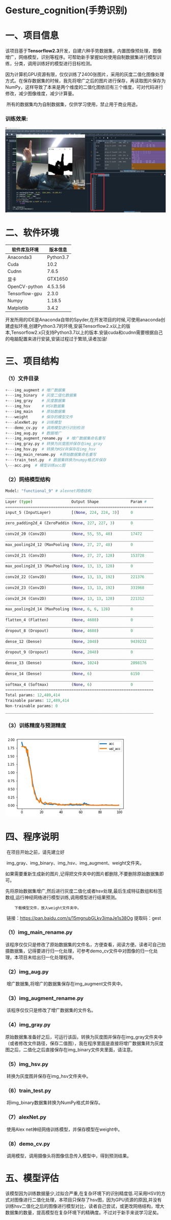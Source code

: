 # Gesture_cognition(手势识别)

# 一、项目信息

​		该项目基于**Tensorflow2.3**开发，自建六种手势数据集，内置图像预处理，图像增广，网络模型，识别等程序。可帮助新手掌握如何使用自制数据集进行模型训练，分类，调用训练好的模型进行目标检测。

​		因为计算机GPU资源有限，仅仅训练了2400张图片，采用的灰度二值化图像处理方式。在保存数据集的时候，我先将增广之后的图片进行保存，再读取图片保存为NumPy，这样导致了本来是两个维度的二值化图依旧有三个维度，可对代码进行修改，减少图像维度，减少计算量。

​		所有的数据集均为自制数据集，仅供学习使用，禁止用于商业用途。

### 		训练效果:

![](README.assets/demo.png)

# 二、软件环境

| 软件库及环境   | 版本信息  |
| -------------- | --------- |
| Anaconda3      | Python3.7 |
| Cuda           | 10.2      |
| Cudnn          | 7.6.5     |
| 显卡           | GTX1650   |
| OpenCV-python  | 4.5.3.56  |
| Tensorflow-gpu | 2.3.0     |
| Numpy          | 1.18.5    |
| Matplotlib     | 3.4.2     |



​		开发所用的IDE是Anaconda自带的Spyder,在开发项目的时候,可使用anaconda创建虚拟环境,创建Python3.7的环境,安装Tensorflow2.x以上的版本,Tensorflow2.x只支持Python3.7以上的版本.安装cuda和cudnn需要根据自己的电脑配置来进行安装,安装过程过于繁琐,读者加油!

# 三、项目结构

### （1）文件目录

```python
+---img_augment # 增广数据集
+---img_binary  # 灰度二值化数据集
+---img_gray    # 灰度数据集
+---img_hsv     # HSV数据集
+---img_main    # 原始数据集
+---weight	    # 保存的模型文件
+---alexNet.py  # 训练模型
+---demo_cv.py  # 调用模型进行识别检测
+---img_aug.py  # 数据增广
+---img_augment_rename.py  # 增广数据集命名重写
+---img_gray.py # 转换为灰度图并保存在img_gray
+---img_hsv.py  # 转换为HSV并保存在img_hsv
+---img_main_rename.py  #原始数据集命名重写
+---train_test.py  # 数据集转换为numpy格式并保存
\---acc.png  # 模型训练acc图
```



### （2）网络模型结构

```Python
Model: "functional_9" # alexnet网络结构
_________________________________________________________________
Layer (type)                 Output Shape              Param #   
=================================================================
input_5 (InputLayer)         [(None, 224, 224, 3)]     0         
_________________________________________________________________
zero_padding2d_4 (ZeroPaddin (None, 227, 227, 3)       0         
_________________________________________________________________
conv2d_20 (Conv2D)           (None, 55, 55, 48)        17472     
_________________________________________________________________
max_pooling2d_12 (MaxPooling (None, 27, 27, 48)        0         
_________________________________________________________________
conv2d_21 (Conv2D)           (None, 27, 27, 128)       153728    
_________________________________________________________________
max_pooling2d_13 (MaxPooling (None, 13, 13, 128)       0         
_________________________________________________________________
conv2d_22 (Conv2D)           (None, 13, 13, 192)       221376    
_________________________________________________________________
conv2d_23 (Conv2D)           (None, 13, 13, 192)       331968    
_________________________________________________________________
conv2d_24 (Conv2D)           (None, 13, 13, 128)       221312    
_________________________________________________________________
max_pooling2d_14 (MaxPooling (None, 6, 6, 128)         0         
_________________________________________________________________
flatten_4 (Flatten)          (None, 4608)              0         
_________________________________________________________________
dropout_8 (Dropout)          (None, 4608)              0         
_________________________________________________________________
dense_12 (Dense)             (None, 2048)              9439232   
_________________________________________________________________
dropout_9 (Dropout)          (None, 2048)              0         
_________________________________________________________________
dense_13 (Dense)             (None, 1024)              2098176   
_________________________________________________________________
dense_14 (Dense)             (None, 6)                 6150      
_________________________________________________________________
softmax_4 (Softmax)          (None, 6)                 0         
=================================================================
Total params: 12,489,414
Trainable params: 12,489,414
Non-trainable params: 0
_________________________________________________________________
```

### 		

### 		（3）训练精度与预测精度

### 													![](README.assets/acc_.png)

# 四、程序说明

​		在项目开始之前，请先建立好

​		img_gray、img_binary、img_hsv、img_augment、weight文件夹。

​		如果需要重新生成新的图片,记得把文件夹中的图片都删除,不要删除原始数据集即可。

​		先将原始数据集增广,然后进行灰度二值化或者hsv处理,最后生成特征数组和标签数组,运行神经网络进行模型训练,调用模型进行结果预测。

        下载模型文件，放入weight文件夹中。
​		链接：https://pan.baidu.com/s/15mgnubGLkv3imaJe1s38Og 
        提取码：gest

### 		（1）img_main_rename.py 

​		该程序仅仅只是修改了原始数据集的文件名，方便查看，阅读方便。读者可自己拍摄数据集，记得要进行归一化处理，可参考demo_cv文件中对图像的归一化处理，本项目未给出归一化处理程序。

### 		（2）img_aug.py

​		增广数据集,将增广的数据集保存在img_augment文件夹中。

### 		（3）img_augment_rename.py

​		该程序仅仅只是修改了增广数据集的文件名。

### 		（4）img_gray.py

​		原始数据集准备好之后，可运行该函，转换为灰度图并保存在img_gray文件夹中（或者修改文件路径，保存二值图），我在程序里面是直接将增广数据集转为灰度图之后，二值化之后直接保存在img_binary文件夹里面，请注意。

### 		（5）img_hsv.py

​		转换为灰度图并保存在img_hsv文件夹中。

### 		（6）train_test.py

​		将img_binary数据集转换为NumPy格式并保存。

### 		（7）alexNet.py

​		使用Alex net神经网络训练模型，并保存模型在weight中。

### 		（8）demo_cv.py

​		调用模型，调用摄像头将图像信息传入模型中，得到预测结果。

# 五、模型评估

​		该模型因为训练数据量少,过拟合严重,在复杂环境下的识别精度低.可采用HSV的方式对图像进行二值化处理，本项目只保存了hsv图，因为GPU资源的原因,并没有训练hsv二值化之后的图像进行模型对比，读者自己尝试，或更改网络结构，增大数据集的数量，提高模型在复杂环境下的精确度。不过对于新手来说学习足矣。

​		
